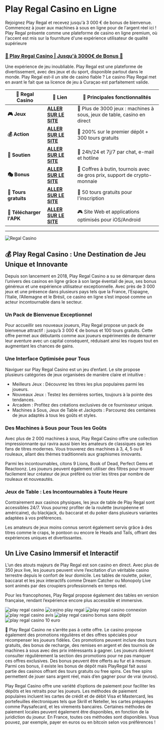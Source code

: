 # Play Regal Casino en Ligne

Rejoignez Play Regal et recevez jusqu'à 3 000 € de bonus de bienvenue. Commencez à jouer aux machines à sous en ligne pour de l'argent réel ici ! Play Regal présente comme une plateforme de casino en ligne premium, où l'accent est mis sur la fourniture d'une expérience utilisateur de qualité supérieure

### [🎰 Play Regal Casino | Jusqu'à 3000€ de Bonus 💎](https://tinyurl.com/4anhv33c)

Une expérience de jeu inoubliable. Play Regal est une plateforme de divertissement, avec des jeux et du sport, disponible partout dans le monde. Play Regal est-il un site de casino fiable ? Le casino Play Regal met en avant le fait que sa licence de jeu à Curaçao est parfaitement valide. 


| 🚩 Regal Casino    | 🔗 Lien                          | 🌟 Principales fonctionnalités                                                                                                      |
|------------------------|------------------------------------|-------------------------------------------------------------------------------------------------------------------------------|
| **🎮 Jeux**      | [**ALLER SUR LE SITE**](https://tinyurl.com/4anhv33c)      | 🎲 	Plus de 3000 jeux : machines à sous, jeux de table, casino en direct                                     |
| **💰 Action** | [**ALLER SUR LE SITE**](https://tinyurl.com/4anhv33c) | 💸 	200% sur le premier dépôt + 300 tours gratuits                                                         |
| **🍜 Soutien** | [**ALLER SUR LE SITE**](https://tinyurl.com/4anhv33c) | 🎯 24h/24 et 7j/7 par chat, e-mail et hotline|
| **🎭 Bonus**    | [**ALLER SUR LE SITE**](https://tinyurl.com/4anhv33c)        | 🎰 Coffres à butin, tournois avec de gros prix, support de crypto-monnaie                                   |
| **🕺 Tours gratuits**    | [**ALLER SUR LE SITE**](https://tinyurl.com/4anhv33c)     | 🌟 50 tours gratuits pour l'inscription                                                                      |
| **🌟 Télécharger l'APK**     | [**ALLER SUR LE SITE**](https://tinyurl.com/4anhv33c)      | 🎮 Site Web et applications optimisés pour iOS/Android                                               |
***


![Regal Casino](https://ts2.mm.bing.net/th?q=Regal%20Casino)


## 💰 Play Regal Casino : Une Destination de Jeu Unique et Innovante

Depuis son lancement en 2018, Play Regal Casino a su se démarquer dans l’univers des casinos en ligne grâce à son large éventail de jeux, ses bonus généreux et une expérience utilisateur exceptionnelle. Avec près de 3 000 jeux et une présence dans plusieurs pays tels que la France, l’Espagne, l’Italie, l’Allemagne et le Brésil, ce casino en ligne s’est imposé comme un acteur incontournable dans le secteur.


### Un Pack de Bienvenue Exceptionnel

Pour accueillir ses nouveaux joueurs, Play Regal propose un pack de bienvenue attractif : jusqu’à 3 000 € de bonus et 100 tours gratuits. Cette offre permet aux débutants comme aux joueurs expérimentés de démarrer leur aventure avec un capital conséquent, réduisant ainsi les risques tout en augmentant les chances de gains.


### Une Interface Optimisée pour Tous

Naviguer sur Play Regal Casino est un jeu d’enfant. Le site propose plusieurs catégories de jeux organisées de manière claire et intuitive :

- Meilleurs Jeux : Découvrez les titres les plus populaires parmi les joueurs.
- Nouveaux Jeux : Testez les dernières sorties, toujours à la pointe des tendances.
- Arcadem : Profitez des créations exclusives de ce fournisseur unique.
- Machines à Sous, Jeux de Table et Jackpots : Parcourez des centaines de jeux adaptés à tous les goûts et styles.

### Des Machines à Sous pour Tous les Goûts

Avec plus de 2 000 machines à sous, Play Regal Casino offre une collection impressionnante qui ravira aussi bien les amateurs de classiques que les fans de titres modernes. Vous trouverez des machines à 3, 4, 5 ou 6 rouleaux, allant des thèmes traditionnels aux graphismes innovants.

Parmi les incontournables, citons 9 Lions, Book of Dead, Perfect Gems et Reactoonz. Les joueurs peuvent également utiliser des filtres pour trouver facilement leur créateur de jeux préféré ou trier les titres par nombre de rouleaux et nouveautés.

### Jeux de Table : Les Incontournables à Toute Heure

Contrairement aux casinos physiques, les jeux de table de Play Regal sont accessibles 24/7. Vous pourrez profiter de la roulette (européenne et américaine), du blackjack, du baccarat et du poker dans plusieurs variantes adaptées à vos préférences.

Les amateurs de jeux moins connus seront également servis grâce à des titres comme le craps, le pontoon ou encore le Heads and Tails, offrant des expériences uniques et divertissantes.


## Un Live Casino Immersif et Interactif

L’un des atouts majeurs de Play Regal est son casino en direct. Avec plus de 350 jeux live, les joueurs peuvent vivre l’excitation d’un véritable casino terrestre depuis le confort de leur domicile. Les tables de roulette, poker, baccarat et les jeux interactifs comme Dream Catcher ou Monopoly Live sont animés par des croupiers professionnels en temps réel.

Pour les francophones, Play Regal propose également des tables en version française, rendant l’expérience encore plus accessible et immersive.

![play regal casino​](https://ts2.mm.bing.net/th?q=play%20regal%20casino)
![casino play regal​​​](https://ts2.mm.bing.net/th?q=casino%20play%20regal​)
![play regal casino connexion](https://ts2.mm.bing.net/th?q=play%20regal%20casino%20connexion​)
![play regal casino avis](https://ts2.mm.bing.net/th?q=play%20regal%20casino%20avis​​​)
![play regal casino bonus sans dépôt​​​​](https://ts2.mm.bing.net/th?q=play%20regal%20casino%20bonus%20sans%20dépôt​)
![play regal casino 10 euro​​​](https://ts2.mm.bing.net/th?q=play%20regal%20casino%2010%20euro​)


Play Regal Casino ne s’arrête pas à cette offre. Le casino propose également des promotions régulières et des offres spéciales pour récompenser les joueurs fidèles. Ces promotions peuvent inclure des tours gratuits, des bonus de recharge, des remises en argent et des tournois de machines à sous avec des prix intéressants à gagner. Les joueurs doivent consulter régulièrement la section des promotions pour ne pas manquer ces offres exclusives. Des bonus peuvent être offerts au fur et à mesure. Parmi ces bonus, il existe les bonus de dépôt mais PlayRegal fait aussi partie des casinos offrant des tours gratuits ou free spins. Ces free spins permettent de jouer sans argent réel, mais d’en gagner pour de vrai (euros). 

Play Regal Casino offre une variété d’options de paiement pour faciliter les dépôts et les retraits pour les joueurs. Les méthodes de paiement populaires incluent les cartes de crédit et de débit Visa et Mastercard, les portefeuilles électroniques tels que Skrill et Neteller, les cartes prépayées comme Paysafecard, et les virements bancaires. Certaines méthodes de paiement locales peuvent également être disponibles, en fonction de la juridiction du joueur. En France, toutes ces méthodes sont disponibles. Vous pouvez, par exemple, payer en euros ou en bitcoin selon vos préférences !
